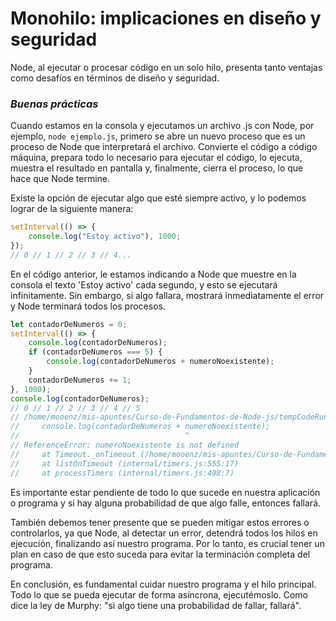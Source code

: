 # **Monohilo: implicaciones en diseño y seguridad**

Node, al ejecutar o procesar código en un solo hilo, presenta tanto ventajas como desafíos en términos de diseño y seguridad.

### _Buenas prácticas_

Cuando estamos en la consola y ejecutamos un archivo .js con Node, por ejemplo, `node ejemplo.js`, primero se abre un nuevo proceso que es un proceso de Node que interpretará el archivo. Convierte el código a código máquina, prepara todo lo necesario para ejecutar el código, lo ejecuta, muestra el resultado en pantalla y, finalmente, cierra el proceso, lo que hace que Node termine.

Existe la opción de ejecutar algo que esté siempre activo, y lo podemos lograr de la siguiente manera:

```js
setInterval(() => {   
    console.log("Estoy activo"), 1000; 
}); 
// 0 // 1 // 2 // 3 // 4...
```

En el código anterior, le estamos indicando a Node que muestre en la consola el texto 'Estoy activo' cada segundo, y esto se ejecutará infinitamente. Sin embargo, si algo fallara, mostrará inmediatamente el error y Node terminará todos los procesos.

```js
let contadorDeNumeros = 0; 
setInterval(() => {   
    console.log(contadorDeNumeros);
    if (contadorDeNumeros === 5) {
        console.log(contadorDeNumeros + numeroNoexistente);
    }   
    contadorDeNumeros += 1; 
}, 1000); 
console.log(contadorDeNumeros); 
// 0 // 1 // 2 // 3 // 4 // 5 
// /home/mooenz/mis-apuntes/Curso-de-Fundamentos-de-Node-js/tempCodeRunnerFile.js:7 
//     console.log(contadorDeNumeros + numeroNoexistente); 
//                                     ^ 
// ReferenceError: numeroNoexistente is not defined 
//     at Timeout._onTimeout (/home/mooenz/mis-apuntes/Curso-de-Fundamentos-de-Node-js/tempCodeRunnerFile.js:7:37) 
//     at listOnTimeout (internal/timers.js:555:17) 
//     at processTimers (internal/timers.js:498:7)

```

Es importante estar pendiente de todo lo que sucede en nuestra aplicación o programa y si hay alguna probabilidad de que algo falle, entonces fallará.

También debemos tener presente que se pueden mitigar estos errores o controlarlos, ya que Node, al detectar un error, detendrá todos los hilos en ejecución, finalizando así nuestro programa. Por lo tanto, es crucial tener un plan en caso de que esto suceda para evitar la terminación completa del programa.

En conclusión, es fundamental cuidar nuestro programa y el hilo principal. Todo lo que se pueda ejecutar de forma asíncrona, ejecutémoslo. Como dice la ley de Murphy: "si algo tiene una probabilidad de fallar, fallará".